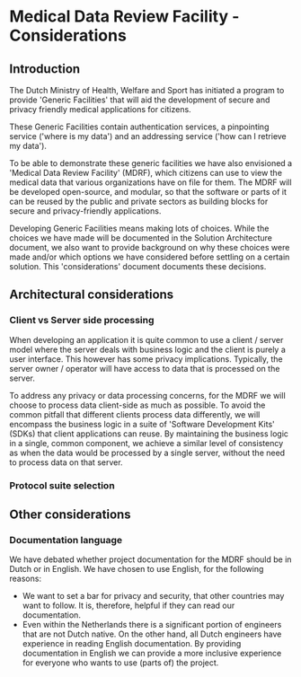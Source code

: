 # Medical Data Review Facility - Considerations

## Introduction

The Dutch Ministry of Health, Welfare and Sport has initiated a program to
provide 'Generic Facilities' that will aid the development of secure and 
privacy friendly medical applications for citizens. 

These Generic Facilities contain authentication services, a pinpointing 
service ('where is my data') and an addressing service ('how can I retrieve 
my data'). 

To be able to demonstrate these generic facilities we have also envisioned 
a 'Medical Data Review Facility' (MDRF), which citizens can use to view the 
medical data that various organizations have on file for them. The MDRF will 
be developed open-source, and modular, so that the software or parts of it 
can be reused by the public and private sectors as building blocks for 
secure and privacy-friendly applications.

Developing Generic Facilities means making lots of choices. While the 
choices we have made will be documented in the Solution Architecture 
document, we also want to provide background on why these choices were made 
and/or which options we have considered before settling on a certain 
solution. This 'considerations' document documents these decisions.

## Architectural considerations

### Client vs Server side processing

When developing an application it is quite common to use a client / server
model where the server deals with business logic and the client is purely 
a user interface. This however has some privacy implications. Typically, 
the server owner / operator will have access to data that is processed on 
the server.

To address any privacy or data processing concerns, for the MDRF we will
choose to process data client-side as much as possible. To avoid the 
common pitfall that different clients process data differently, we will 
encompass the business logic in a suite of 'Software Development Kits' (SDKs) 
that client applications can reuse. By maintaining the business logic in a
single, common component, we achieve a similar level of consistency as 
when the data would be processed by a single server, without the need to 
process data on that server.

### Protocol suite selection

## Other considerations

### Documentation language

We have debated whether project documentation for the MDRF should be in 
Dutch or in English. We have chosen to use English, for the following 
reasons:

* We want to set a bar for privacy and security, that other countries
  may want to follow. It is, therefore, helpful if they can read our
  documentation.
* Even within the Netherlands there is a significant portion of
  engineers that are not Dutch native. On the other hand, all Dutch
  engineers have experience in reading English documentation. By providing
  documentation in English we can provide a more inclusive experience for
  everyone who wants to use (parts of) the project.
